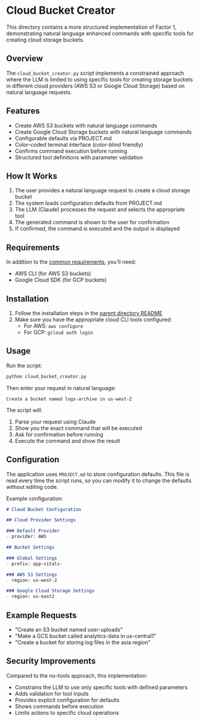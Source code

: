 # Cloud Bucket Creator

This directory contains a more structured implementation of Factor 1, demonstrating natural language enhanced commands with specific tools for creating cloud storage buckets.

## Overview

The `cloud_bucket_creator.py` script implements a constrained approach where the LLM is limited to using specific tools for creating storage buckets in different cloud providers (AWS S3 or Google Cloud Storage) based on natural language requests.

## Features

- Create AWS S3 buckets with natural language commands
- Create Google Cloud Storage buckets with natural language commands
- Configurable defaults via PROJECT.md
- Color-coded terminal interface (color-blind friendly)
- Confirms command execution before running
- Structured tool definitions with parameter validation

## How It Works

1. The user provides a natural language request to create a cloud storage bucket
2. The system loads configuration defaults from PROJECT.md
3. The LLM (Claude) processes the request and selects the appropriate tool
4. The generated command is shown to the user for confirmation
5. If confirmed, the command is executed and the output is displayed

## Requirements

In addition to the [common requirements](../README.md#requirements), you'll need:
- AWS CLI (for AWS S3 buckets)
- Google Cloud SDK (for GCP buckets)

## Installation

1. Follow the installation steps in the [parent directory README](../README.md#getting-started)
2. Make sure you have the appropriate cloud CLI tools configured:
   - For AWS: `aws configure`
   - For GCP: `gcloud auth login`

## Usage

Run the script:
```bash
python cloud_bucket_creator.py
```

Then enter your request in natural language:
```
Create a bucket named logs-archive in us-west-2
```

The script will:
1. Parse your request using Claude
2. Show you the exact command that will be executed
3. Ask for confirmation before running
4. Execute the command and show the result

## Configuration

The application uses `PROJECT.md` to store configuration defaults. This file is read every time the script runs, so you can modify it to change the defaults without editing code.

Example configuration:
```markdown
# Cloud Bucket Configuration

## Cloud Provider Settings

### Default Provider
- provider: AWS

## Bucket Settings

### Global Settings
- prefix: app-vitals-

### AWS S3 Settings
- region: us-west-2

### Google Cloud Storage Settings
- region: us-east2
```

## Example Requests

- "Create an S3 bucket named user-uploads"
- "Make a GCS bucket called analytics-data in us-central1"
- "Create a bucket for storing log files in the asia region"

## Security Improvements

Compared to the no-tools approach, this implementation:
- Constrains the LLM to use only specific tools with defined parameters
- Adds validation for tool inputs
- Provides explicit configuration for defaults
- Shows commands before execution
- Limits actions to specific cloud operations